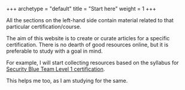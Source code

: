 +++
archetype = "default"
title = "Start here"
weight = 1
+++

All the sections on the left-hand side contain material related to that particular certification/course.

The aim of this website is to create or curate articles for a specific certification. There is no dearth of good resources online, but it is preferable to study with a goal in mind.

For example, I will start collecting resources based on the syllabus for [Security Blue Team Level 1 certification](https://dezible.com/security-blue-team-level-1/index.html).

This helps me too, as I am studying for the same.